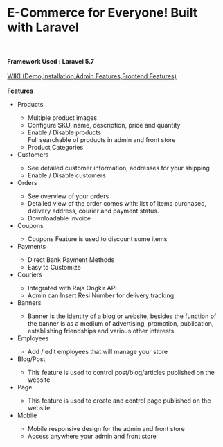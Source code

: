 <h1>E-Commerce for Everyone! Built with Laravel</h1>
<br><br>
<b>Framework Used : Laravel 5.7</b>
<br><br>
<a href="https://github.com/arbipram/be-commerce/wiki/">WIKI (Demo,Installation,Admin Features,Frontend Features)</a>
<br><br>
<b>Features</b>
<ul>
	<li>Products</li>
		<ul>
			<li>Multiple product images</li>
			<li>Configure SKU, name, description, price and quantity</li>
			<li>Enable / Disable products</li>
			Full searchable of products in admin and front store</li>
			<li>Product Categories</li>
		</ul>
	<li>Customers</li>
		<ul>
			<li>See detailed customer information, addresses for your shipping </li>
			<li>Enable / Disable customers </li>
		</ul>
	<li>Orders</li>
		<ul>
			<li>See overview of your orders</li>
			<li>Detailed view of the order comes with: list of items purchased, delivery address, courier and payment status.</li>
			<li>Downloadable invoice </li>
		</ul>
	<li>Coupons</li>
		<ul>
			<li>Coupons Feature is used to discount some items</li>
		</ul>
	<li>Payments</li>
		<ul>
			<li>Direct Bank Payment Methods</li>
			<li>Easy to Customize</li>
		</ul>
	<li>Couriers</li>
		<ul>
			<li>Integrated with Raja Ongkir API</li>
			<li>Admin can Insert Resi Number for delivery tracking</li>
		</ul>
	<li>Banners</li>
	<ul>
		<li> Banner is the identity of a blog or website, besides the function of the banner is as a medium of advertising, promotion, publication, establishing friendships and various other interests.</li>
	</ul>
	<li>Employees</li>
		<ul>
			<li>Add / edit employees that will manage your store</li>
		</ul>
	<li>Blog/Post</li>
		<ul>
			<li>This feature is used to control post/blog/articles published on the website</li>
		</ul>
	<li>Page</li>
		<ul>
			<li>This feature is used to create and control page published on the website</li>
		</ul>
	<li>Mobile</li>
		<ul>
			<li>Mobile responsive design for the admin and front store </li>
			<li>Access anywhere your admin and front store </li>
		</ul>
	</ul>
</ul>
